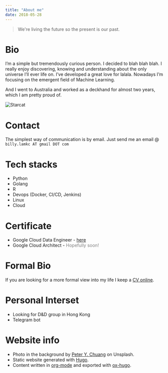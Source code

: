 ```yaml
---
title: "About me"
date: 2018-05-28
---
```


> We're living the future so
> the present is our past.

# Bio
I’m a simple but tremendously curious person. I decided to blah blah blah. I really enjoy discovering, knowing and understanding about the only universe I’ll ever life on. I’ve developed a great love for lalala.  Nowadays I’m focusing on the emergent field of Machine Learning.

And I went to Australia and worked as a deckhand for almost two years, which I am pretty proud of.

![Starcat](/images/starcat.jpg)

# Contact
The simplest way of communication is by email. Just send me an email @ `billy.lamkc AT gmail DOT com`

# Tech stacks
* Python
* Golang
* R
* Devops (Docker, CI/CD, Jenkins)
* Linux
* Cloud

# Certificate
* Google Cloud Data Engineer - [here](https://www.credential.net/e62d60a9-2793-49d5-aa13-c2da6e78bb44?key=5c111465c8602f544e13c75734ac41efccd34f481e9772774946154942f78a90)
* Google Cloud Architect - <span style="color:grey">Hopefully soon!</span>

# Formal Bio
If you are looking for a more formal view into my life I keep a [CV online]().

# Personal Interset
* Looking for D&D group in Hong Kong
* Telegram bot

# Website info
* Photo in the background by [Peter Y. Chuang](https://unsplash.com/@peterychuang) on Unsplash.
* Static website generated with [Hugo](https://gohugo.io/).
* Content written in [org-mode](https://orgmode.org/) and exported with [ox-hugo](https://ox-hugo.scripter.co/).
